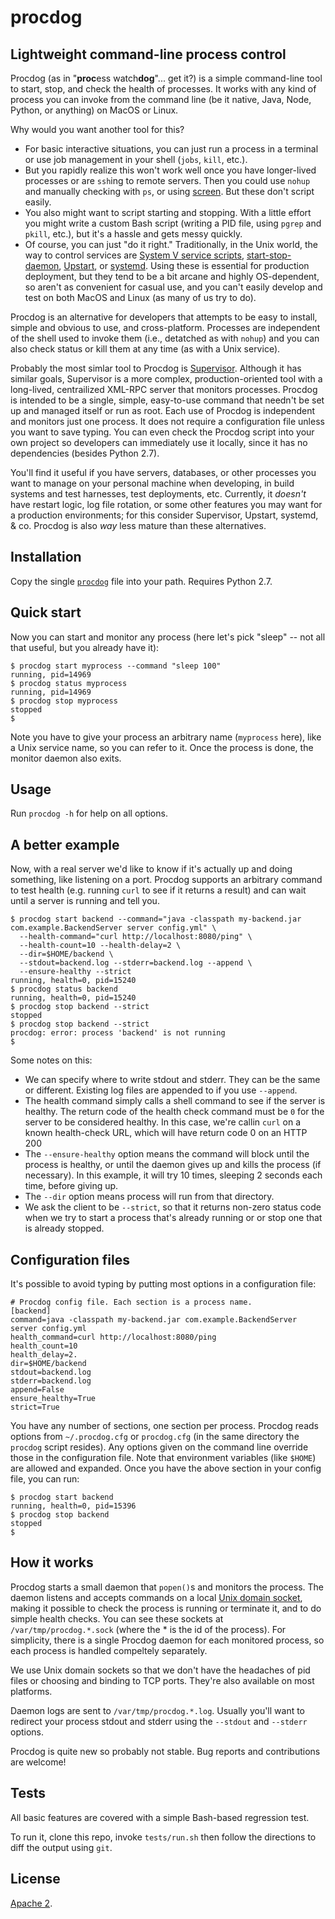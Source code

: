 # procdog

## Lightweight command-line process control

Procdog (as in "**proc**ess watch**dog**"... get it?)
is a simple command-line tool to start, stop, and check the health of
processes. It works with any kind of process you can invoke from the command
line (be it native, Java, Node, Python, or anything) on MacOS or Linux.

Why would you want another tool for this?

- For basic interactive situations, you can just run a process in a terminal
  or use job management in your shell (`jobs`, `kill`, etc.).
- But you rapidly realize this won't work well once you have longer-lived processes
  or are `ssh`ing to remote servers. Then you could use `nohup` and manually
  checking with `ps`, or using [screen](http://en.wikipedia.org/wiki/GNU_Screen).
  But these don't script easily.
- You also might want to script starting and stopping.
  With a little effort you might write a custom Bash script (writing a PID file,
  using `pgrep` and `pkill`, etc.), but it's a hassle and gets messy quickly.
- Of course, you can just "do it right." Traditionally, in the Unix world, the way to
  control services are
  [System V service scripts](http://manpages.ubuntu.com/manpages/trusty/man8/service.8.html),
  [start-stop-daemon](http://manpages.ubuntu.com/manpages/karmic/man8/start-stop-daemon.8.html),
  [Upstart](http://upstart.ubuntu.com/), or
  [systemd](http://www.freedesktop.org/wiki/Software/systemd/).
  Using these is essential for production deployment, but they tend to be a bit arcane
  and highly OS-dependent, so aren't as convenient for casual use, and you can't easily
  develop and test on both MacOS and Linux (as many of us try to do).

Procdog is an alternative for developers that attempts to be easy to install,
simple and obvious to use, and cross-platform. Processes are independent of the
shell used to invoke them (i.e., detatched as with `nohup`) and you can also check
status or kill them at any time (as with a Unix service).

Probably the most simlar tool to Procdog is [Supervisor](https://github.com/Supervisor/supervisor).
Although it has similar goals, Supervisor is a more complex, production-oriented tool with a
long-lived, centrailized XML-RPC server that monitors processes. Procdog is intended
to be a single, simple, easy-to-use command that needn't be set up and managed itself
or run as root. Each use of Procdog is independent and monitors just one process. It
does not require a configuration file unless you want to save typing. You can even
check the Procdog script into your own project so developers can immediately use it
locally, since it has no dependencies (besides Python 2.7).

You'll find it useful if you have servers, databases, or other processes you want
to manage on your personal machine when developing, in build systems and test
harnesses, test deployments, etc. Currently, it *doesn't* have restart
logic, log file rotation, or some other features you may want for a production
environments; for this consider Supervisor, Upstart, systemd, & co. Procdog is
also *way* less mature than these alternatives.

## Installation

Copy the single [`procdog`](https://github.com/jlevy/procdog/blob/master/procdog)
file into your path. Requires Python 2.7.

## Quick start

Now you can start and monitor any process (here let's pick "sleep" -- not all that
useful, but you already have it):

```
$ procdog start myprocess --command "sleep 100"
running, pid=14969
$ procdog status myprocess
running, pid=14969
$ procdog stop myprocess
stopped
$
```

Note you have to give your process an arbitrary name (`myprocess` here), like a Unix
service name, so you can refer to it. Once the process is done, the monitor daemon
also exits.

## Usage

Run `procdog -h` for help on all options.

## A better example

Now, with a real server we'd like to know if it's actually up and doing something,
like listening on a port. Procdog supports an arbitrary command to test health
(e.g. running `curl` to see if it returns a result) and can wait until a server
is running and tell you.

```
$ procdog start backend --command="java -classpath my-backend.jar com.example.BackendServer server config.yml" \
  --health-command="curl http://localhost:8080/ping" \
  --health-count=10 --health-delay=2 \
  --dir=$HOME/backend \
  --stdout=backend.log --stderr=backend.log --append \
  --ensure-healthy --strict
running, health=0, pid=15240
$ procdog status backend
running, health=0, pid=15240
$ procdog stop backend --strict
stopped
$ procdog stop backend --strict
procdog: error: process 'backend' is not running
$
```

Some notes on this:

- We can specify where to write stdout and stderr. They can be the same or different.
  Existing log files are appended to if you use `--append`.
- The health command simply calls a shell command to see if the server is healthy.
  The return code of the health check command must be `0` for the server to be considered
  healthy. In this case, we're callin `curl` on a known health-check URL, which will have
  return code 0 on an HTTP 200 
- The `--ensure-healthy` option means the command will block until the process is healthy,
  or until the daemon gives up and kills the process (if necessary). In this example,
  it will try 10 times, sleeping 2 seconds each time, before giving up.
- The `--dir` option means process will run from that directory.
- We ask the client to be `--strict`, so that it returns non-zero status code when we try to
  start a process that's already running or or stop one that is already stopped.

## Configuration files

It's possible to avoid typing by putting most options in a configuration file:

```
# Procdog config file. Each section is a process name.
[backend]
command=java -classpath my-backend.jar com.example.BackendServer server config.yml
health_command=curl http://localhost:8080/ping
health_count=10
health_delay=2.
dir=$HOME/backend
stdout=backend.log
stderr=backend.log
append=False
ensure_healthy=True
strict=True
```

You have any number of sections, one section per process. Procdog reads options
from `~/.procdog.cfg` or `procdog.cfg` (in the same directory the `procdog`
script resides). Any options given on the command line override those in the
configuration file. Note that environment variables (like `$HOME`) are
allowed and expanded. Once you have the above section in your config file,
you can run:

```
$ procdog start backend
running, health=0, pid=15396
$ procdog stop backend
stopped
$
```

## How it works

Procdog starts a small daemon that `popen()`s and monitors the process.
The daemon listens and accepts commands on a local
[Unix domain socket](http://en.wikipedia.org/wiki/Unix_domain_socket),
making it possible to check the process is running or terminate it, and to do simple
health checks. You can see these sockets at `/var/tmp/procdog.*.sock` (where the * is the
id of the process). For simplicity, there is a single Procdog daemon for each monitored
process, so each process is handled compeltely separately.

We use Unix domain sockets so that we don't have the headaches of pid files or
choosing and binding to TCP ports. They're also available on most platforms.

Daemon logs are sent to `/var/tmp/procdog.*.log`. Usually you'll want to redirect your
process stdout and stderr using the `--stdout` and `--stderr` options.

Procdog is quite new so probably not stable. Bug reports and contributions are welcome!

## Tests

All basic features are covered with a simple Bash-based regression test.

To run it, clone this repo, invoke `tests/run.sh` then follow the directions to diff
the output using `git`.

## License

[Apache 2](https://github.com/jlevy/procdog/blob/master/LICENSE).



